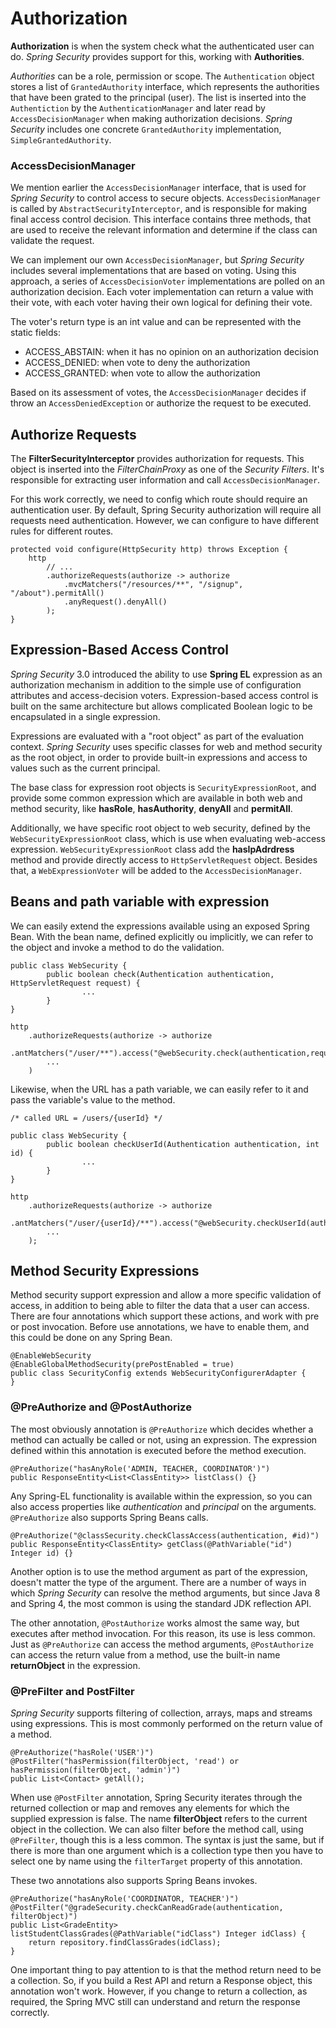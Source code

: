 # Authorization

**Authorization** is when the system check what the authenticated user can do. _Spring Security_ provides support for this, working with **Authorities**.

_Authorities_ can be a role, permission or scope. The `Authentication` object stores a list of `GrantedAuthority` interface, which represents the authorities that have been grated to the principal (user).
The list is inserted into the `Authentiction` by the `AuthenticationManager` and later read by `AccessDecisionManager` when making authorization decisions.
_Spring Security_ includes one concrete `GrantedAuthority` implementation, `SimpleGrantedAuthority`.  

### AccessDecisionManager

We mention earlier the `AccessDecisionManager` interface, that is used for _Spring Security_ to control access to secure objects. 
`AccessDecisionManager` is called by `AbstractSecurityInterceptor`, and is responsible for making final access control decision. 
This interface contains three methods, that are used to receive the relevant information and determine if the class can validate the request.

We can implement our own `AccessDecisionManager`, but _Spring Security_ includes several implementations that are based on voting. 
Using this approach, a series of `AccessDecisionVoter` implementations are polled on an authorization decision. 
Each voter implementation can return a value with their vote, with each voter having their own logical for defining their vote.

The voter's return type is an int value and can be represented with the static fields: 
* ACCESS_ABSTAIN: when it has no opinion on an authorization decision 
* ACCESS_DENIED: when vote to deny the authorization
* ACCESS_GRANTED: when vote to allow the authorization
  
Based on its assessment of votes, the `AccessDecisionManager` decides if throw an `AccessDeniedException` or authorize the request to be executed. 

## Authorize Requests

The **FilterSecurityInterceptor** provides authorization for requests. This object is inserted into the _FilterChainProxy_ as one of the _Security Filters_. 
It's responsible for extracting user information and call `AccessDecisionManager`.

For this work correctly, we need to config which route should require an authentication user. 
By default, Spring Security authorization will require all requests need authentication. However, we can configure to have different rules for different routes.

```
protected void configure(HttpSecurity http) throws Exception {
    http
        // ...
        .authorizeRequests(authorize -> authorize                                  
            .mvcMatchers("/resources/**", "/signup", "/about").permitAll()                  
            .anyRequest().denyAll()                                                
        );
}
```

## Expression-Based Access Control

_Spring Security_ 3.0 introduced the ability to use **Spring EL** expression as an authorization mechanism in addition to the simple use of configuration attributes and access-decision voters. 
Expression-based access control is built on the same architecture but allows complicated Boolean logic to be encapsulated in a single expression.

Expressions are evaluated with a "root object" as part of the evaluation context. _Spring Security_ uses specific classes for web and method security as the root object, 
in order to provide built-in expressions and access to values such as the current principal.

The base class for expression root objects is `SecurityExpressionRoot`, and provide some common expression which are available in both web and method security, like **hasRole**, **hasAuthority**, **denyAll** and **permitAll**.

Additionally, we have specific root object to web security, defined by the `WebSecurityExpressionRoot` class, which is use when evaluating web-access expression. 
`WebSecurityExpressionRoot` class add the **hasIpAdrdress** method and provide directly access to `HttpServletRequest` object. 
Besides that, a `WebExpressionVoter` will be added to the `AccessDecisionManager`.

## Beans and path variable with expression

We can easily extend the expressions available using an exposed Spring Bean. 
With the bean name, defined explicitly ou implicitly, we can refer to the object and invoke a method to do the validation.

```
public class WebSecurity {
        public boolean check(Authentication authentication, HttpServletRequest request) {
                ...
        }
}

http
    .authorizeRequests(authorize -> authorize
        .antMatchers("/user/**").access("@webSecurity.check(authentication,request)")
        ...
    )

```

Likewise, when the URL has a path variable, we can easily refer to it and pass the variable's value to the method.

```
/* called URL = /users/{userId} */

public class WebSecurity {
        public boolean checkUserId(Authentication authentication, int id) {
                ...
        }
}

http
    .authorizeRequests(authorize -> authorize
        .antMatchers("/user/{userId}/**").access("@webSecurity.checkUserId(authentication,#userId)")
        ...
    );
```  

## Method Security Expressions

Method security support expression and allow a more specific validation of access, in addition to being able to filter the data that a user can access.
There are four annotations which support these actions, and work with pre or post invocation. 
Before use annotations, we have to enable them, and this could be done on any Spring Bean.

```
@EnableWebSecurity
@EnableGlobalMethodSecurity(prePostEnabled = true)
public class SecurityConfig extends WebSecurityConfigurerAdapter {
}
```   

### @PreAuthorize and @PostAuthorize

The most obviously annotation is `@PreAuthorize` which decides whether a method can actually be called or not, using an expression.
The expression defined within this annotation is executed before the method execution.

```
@PreAuthorize("hasAnyRole('ADMIN, TEACHER, COORDINATOR')")
public ResponseEntity<List<ClassEntity>> listClass() {}
```

Any Spring-EL functionality is available within the expression, so you can also access properties like _authentication_ and _principal_ on the arguments. 
`@PreAuthorize` also supports Spring Beans calls.

```
@PreAuthorize("@classSecurity.checkClassAccess(authentication, #id)")
public ResponseEntity<ClassEntity> getClass(@PathVariable("id") Integer id) {}
```

Another option is to use the method argument as part of the expression, doesn't matter the type of the argument.
There are a number of ways in which _Spring Security_ can resolve the method arguments, but since Java 8 and Spring 4, the most common is using the standard JDK reflection API.

The other annotation, `@PostAuthorize` works almost the same way, but executes after method invocation. For this reason, its use is less common.
Just as `@PreAuthorize` can access the method arguments, `@PostAuthorize` can access the return value from a method, use the built-in name **returnObject** in the expression.

### @PreFilter and PostFilter

_Spring Security_ supports filtering of collection, arrays, maps and streams using expressions. This is most commonly performed on the return value of a method. 

```
@PreAuthorize("hasRole('USER')")
@PostFilter("hasPermission(filterObject, 'read') or hasPermission(filterObject, 'admin')")
public List<Contact> getAll();
```

When use `@PostFilter` annotation, Spring Security iterates through the returned collection or map and removes any elements for which the supplied expression is false. 
The name **filterObject** refers to the current object in the collection. 
We can also filter before the method call, using `@PreFilter`, though this is a less common. 
The syntax is just the same, but if there is more than one argument which is a collection type then you have to select one by name using the `filterTarget` property of this annotation.

These two annotations also supports Spring Beans invokes.

```
@PreAuthorize("hasAnyRole('COORDINATOR, TEACHER')")
@PostFilter("@gradeSecurity.checkCanReadGrade(authentication, filterObject)")
public List<GradeEntity> listStudentClassGrades(@PathVariable("idClass") Integer idClass) {
    return repository.findClassGrades(idClass);
}
```

One important thing to pay attention to is that the method return need to be a collection. So, if you build a Rest API and return a Response object, this annotation won't work.
However, if you change to return a collection, as required, the Spring MVC still can understand and return the response correctly.